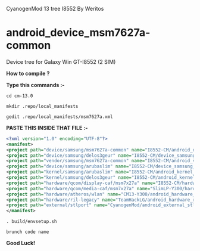CyanogenMod 13 tree I8552 By Weritos

android_device_msm7627a-common
======================

Device tree for Galaxy Win GT-I8552 (2 SIM)

<b>How to compile ?</b>

<b>Type this commands :- </b>

`cd cm-13.0`

`mkdir .repo/local_manifests`

`gedit .repo/local_manifests/msm7627a.xml `

<b>PASTE THIS INSIDE THAT FILE :- </b>


```xml
<?xml version="1.0" encoding="UTF-8"?>
<manifest>
<project path="device/samsung/msm7627a-common" name="I8552-CM/android_device_msm7627a-common" revision="los-14.1" />
<project path="device/samsung/delos3geur" name="I8552-CM/device_samsung_delos3geur" revision="los" />
<project path="vendor/samsung/msm7627a-common" name="I8552-CM/android_vendor_msm7627a-common" revision="cm-13.0" />
<project path="device/samsung/arubaslim" name="I8552-CM/device_samsung_arubaslim" revision="los" />
<project path="kernel/samsung/arubaslim" name="I8552-CM/android_kernel_arubaslim" revision="mm6.0" />
<project path="kernel/samsung/delos3geur" name="I8552-CM/android_kernel_delos3geur" revision="cm-13.0" />
<project path="hardware/qcom/display-caf/msm7x27a" name="I8552-CM/hardware_qcom_display-caf" revision="cm-14.0" />
<project path="hardware/qcom/media-caf/msm7x27a" name="SlimLP-Y300/hardware_qcom_media" revision="lp5.1" />
<project path="hardware/atheros/wlan" name="CM13-Y300/android_hardware_atheros_wlan" remote="github" revision="cm-13.0" />
<project path="hardware/ril-legacy" name="TeamHackLG/android_hardware_ril-legacy" revision="cm-14.1" />
<project path="external/stlport" name="CyanogenMod/android_external_stlport" revision="cm-14.1" />
</manifest>
```

`. build/envsetup.sh `

`brunch code name `

<b>Good Luck!</b>

